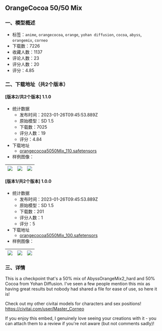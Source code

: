 ## OrangeCocoa 50/50 Mix
### 一、模型概述

- 标签：`anime`, `orangecocoa`, `orange`, `yohan diffusion`, `cocoa`, `abyss`, `orangemix`, `corneo`
- 下载数：7226
- 收藏人数：1137
- 评论人数：23
- 评分人数：20
- 评分：4.85

### 二、下载地址（共2个版本）

#### [版本2/共2个版本] 1.1.0

- 统计数据
  - 发布时间：2023-01-26T09:45:53.889Z
  - 原始模型：SD 1.5
  - 下载数：7025
  - 评分人数：19
  - 评分：4.84
- 下载地址
  - [orangecocoa5050Mix_110.safetensors](https://civitai.com/api/download/models/4938)
- 样例图像：

| <img src="https://image.civitai.com/xG1nkqKTMzGDvpLrqFT7WA/9baf2723-1d50-441f-525c-620b98071700/width=450/35656.jpeg" /> | <img src="https://image.civitai.com/xG1nkqKTMzGDvpLrqFT7WA/ce22f11e-e4c0-4662-1fc2-60a79a3bb300/width=450/35655.jpeg" /> | <img src="https://image.civitai.com/xG1nkqKTMzGDvpLrqFT7WA/31ac631c-a65a-442f-d041-0f487f037b00/width=450/35654.jpeg" /> |
| ---- | ---- | ---- |

#### [版本1/共2个版本] 1.0.0

- 统计数据
  - 发布时间：2023-01-26T09:45:53.889Z
  - 原始模型：SD 1.5
  - 下载数：201
  - 评分人数：1
  - 评分：5
- 下载地址
  - [orangecocoa5050Mix_100.safetensors](https://civitai.com/api/download/models/4918)
- 样例图像：

| <img src="https://image.civitai.com/xG1nkqKTMzGDvpLrqFT7WA/a63a0f47-2cc3-49ad-2ad8-b820c6614c00/width=450/35418.jpeg" /> | <img src="https://image.civitai.com/xG1nkqKTMzGDvpLrqFT7WA/0f7f2156-2f14-418a-18f9-04f85f011100/width=450/35420.jpeg" /> | <img src="https://image.civitai.com/xG1nkqKTMzGDvpLrqFT7WA/8b736523-1905-435b-aea3-9ebad54b8100/width=450/35419.jpeg" /> |
| ---- | ---- | ---- |


### 三、详情
<p>This is a checkpoint that's a 50% mix of AbyssOrangeMix2_hard and 50% Cocoa from Yohan Diffusion. I've seen a few people mention this mix as having great results but nobody had shared a file for ease of use, so here it is!</p><p>Check out my other civitai models for characters and sex positions! <a target="_blank" rel="ugc" href="https://civitai.com/user/Master_Corneo">https://civitai.com/user/Master_Corneo</a></p><p>If you enjoy this embed, I genuinely love seeing your creations with it - you can attach them to a review if you're not aware (but not comments sadly)!</p>
